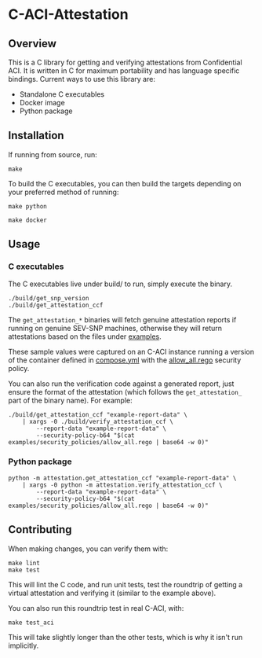 # C-ACI-Attestation

## Overview

This is a C library for getting and verifying attestations from Confidential ACI. It is written in C for maximum portability and has language specific bindings. Current ways to use this library are:

- Standalone C executables
- Docker image
- Python package

## Installation

If running from source, run:

```
make
```

To build the C executables, you can then build the targets depending on your preferred method of running:

```
make python
```

```
make docker
```

## Usage

### C executables

The C executables live under build/ to run, simply execute the binary.

```
./build/get_snp_version
./build/get_attestation_ccf
```

The `get_attestation_*` binaries will fetch genuine attestation reports if running on genuine SEV-SNP machines, otherwise they will return attestations based on the files under [examples](examples/).

These sample values were captured on an C-ACI instance running a version of the container defined in [compose.yml](compose.yml) with the [allow_all.rego](examples/security_policies/allow_all.rego) security policy.

You can also run the verification code against a generated report, just ensure the format of the attestation (which follows the `get_attestation_` part of the binary name). For example:

```
./build/get_attestation_ccf "example-report-data" \
    | xargs -0 ./build/verify_attestation_ccf \
        --report-data "example-report-data" \
        --security-policy-b64 "$(cat examples/security_policies/allow_all.rego | base64 -w 0)"
```

### Python package

```
python -m attestation.get_attestation_ccf "example-report-data" \
    | xargs -0 python -m attestation.verify_attestation_ccf \
        --report-data "example-report-data" \
        --security-policy-b64 "$(cat examples/security_policies/allow_all.rego | base64 -w 0)"
```

## Contributing

When making changes, you can verify them with:

```
make lint
make test
```

This will lint the C code, and run unit tests, test the roundtrip of getting a virtual attestation and verifying it (similar to the example above).

You can also run this roundtrip test in real C-ACI, with:

```
make test_aci
```

This will take slightly longer than the other tests, which is why it isn't run implicitly.